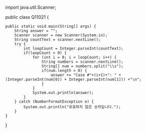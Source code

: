 import java.util.Scanner;  
  
public class Q11021 {
  
    public static void main(String[] args) {  
        String answer = "";  
        Scanner scanner = new Scanner(System.in);  
        String countText = scanner.nextLine();  
        try {  
            int loopCount = Integer.parseInt(countText);  
            if(loopCount > 0) {  
                for (int i = 0; i < loopCount; i++) {  
                    String numbers = scanner.nextLine();  
                    String[] num = numbers.split("\\s");  
                    if(num.length > 0) {  
                        answer += "Case #"+(i+1)+": " +(Integer.parseInt(num[0]) + Integer.parseInt(num[1])) +"\n";  
                    }  
                }  
                System.out.println(answer);  
            }  
        } catch (NumberFormatException e) {  
            System.out.println("유효하지 않은 숫자입니다.");  
        }  
    }  
}